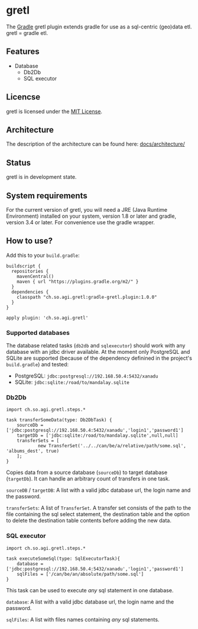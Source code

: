 # gretl

The [Gradle](http://www.gradle.org) gretl plugin extends gradle for use as a sql-centric (geo)data etl. gretl = gradle etl.

## Features

* Database
  * Db2Db
  * SQL executor

## Licencse

gretl is licensed under the [MIT License](LICENSE).

## Architecture
The description of the architecture can be found here: [docs/architecture/](docs/architecture/architecture.md)


## Status

gretl is in development state.

## System requirements

For the current version of gretl, you will need a JRE (Java Runtime Environment) installed on your system, version 1.8 or later and gradle, version 3.4 or later. For convenience use the gradle wrapper.

## How to use?

Add this to your `build.gradle`:

```
buildscript {
  repositories {
    mavenCentral()
    maven { url "https://plugins.gradle.org/m2/" }
  }
  dependencies {
    classpath "ch.so.agi.gretl:gradle-gretl.plugin:1.0.0"
  }
}

apply plugin: 'ch.so.agi.gretl'
```

### Supported databases

The database related tasks (`db2db` and `sqlexecutor`) should work with any database with an jdbc driver available. At the moment only PostgreSQL and SQLite are supported (because of the dependency definined in the project's `build.gradle`) and tested:

 * PostgreSQL: `jdbc:postgresql://192.168.50.4:5432/xanadu`
 * SQLite: `jdbc:sqlite:/road/to/mandalay.sqlite`


### Db2Db

```
import ch.so.agi.gretl.steps.*

task transferSomeData(type: Db2DbTask) {
    sourceDb = ['jdbc:postgresql://192.168.50.4:5432/xanadu','login1','password1']
    targetDb = ['jdbc:sqlite:/road/to/mandalay.sqlite',null,null]
    transferSets = [
            new TransferSet('../../can/be/a/relative/path/some.sql', 'albums_dest', true)
    ];
}
```
Copies data from a source database (`sourceDb`) to target database (`targetDb`). It can handle an arbitrary count of transfers in one task.

 `sourceDB` / `targetDB`: A list with a valid jdbc database url, the login name and the password.

`transferSets`: A list of `TransferSet`. A transfer set consists of the path to the file containing the sql select statement, the destination table and the option to delete the destination table contents before adding the new data.

### SQL executor

```
import ch.so.agi.gretl.steps.*

task executeSomeSql(type: SqlExecutorTask){
    database = ['jdbc:postgresql://192.168.50.4:5432/xanadu','login1','password1']
    sqlFiles = ['/can/be/an/absolute/path/some.sql']
}
```

This task can be used to execute _any_ sql statement in one database.

`database`: A list with a valid jdbc database url, the login name and the password.

`sqlFiles`: A list with files names containing _any_ sql statements.
